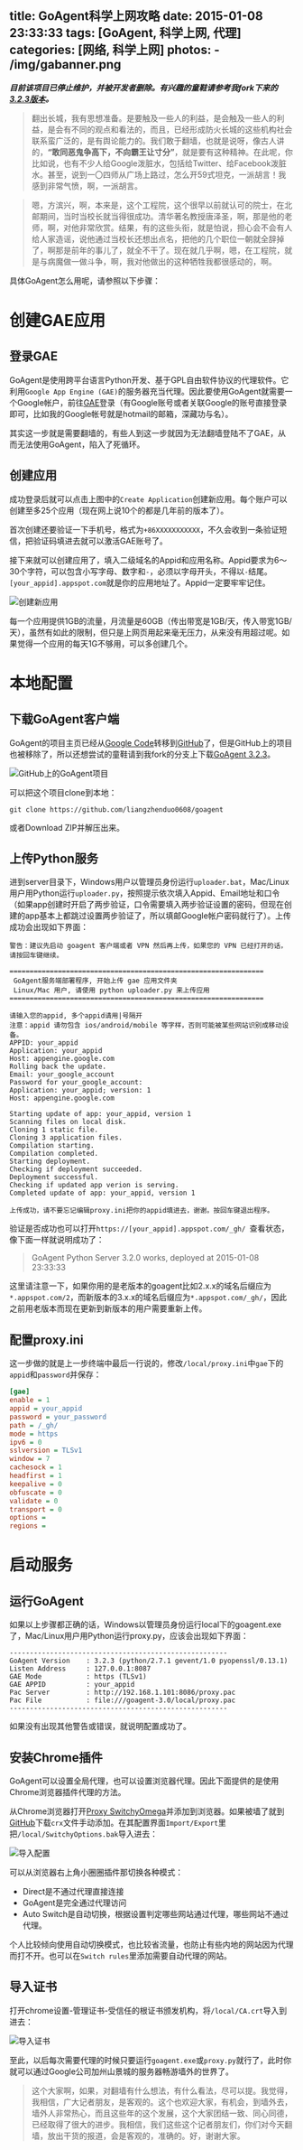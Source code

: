 title: GoAgent科学上网攻略
date: 2015-01-08 23:33:33
tags: [GoAgent, 科学上网, 代理]
categories: [网络, 科学上网]
photos:
	- /img/gabanner.png
---
***目前该项目已停止维护，并被开发者删除。有兴趣的童鞋请参考我fork下来的[3.2.3版本](https://github.com/liangzhenduo0608/goagent)。***

> 翻出长城，我有思想准备。是要触及一些人的利益，是会触及一些人的利益，是会有不同的观点和看法的，而且，已经形成防火长城的这些机构社会联系蛮广泛的，是有舆论能力的。我们敢于翻墙，也就是说呀，像古人讲的，**“敢同恶鬼争高下，不向霸王让寸分”**，就是要有这种精神。在此呢，你比如说，也有不少人给Google泼脏水，包括给Twitter、给Facebook泼脏水。甚至，说到一〇四师从广场上路过，怎么开59式坦克，一派胡言！我感到非常气愤，啊，一派胡言。

> 嗯，方滨兴，啊，本来是，这个工程院，这个很早以前就认可的院士，在北邮期间，当时当校长就当得很成功。清华著名教授唐泽圣，啊，那是他的老师，啊，对他非常欣赏。结果，有的这些头衔，就是怕说，担心会不会有人给人家造谣，说他通过当校长还想出点名，把他的几个职位一朝就全辞掉了，啊那是前年的事儿了，就全不干了。现在就几乎啊，嗯，在工程院，就是与病魔做一做斗争，啊，我对他做出的这种牺牲我都很感动的，啊。

具体GoAgent怎么用呢，请参照以下步骤：

# 创建GAE应用
## 登录GAE
GoAgent是使用跨平台语言Python开发、基于GPL自由软件协议的代理软件。它利用`Google App Engine (GAE)`的服务器充当代理。因此要使用GoAgent就需要一个Google帐户，前往[GAE](http://appengine.google.com)登录（有Google账号或者关联Google的账号直接登录即可，比如我的Google帐号就是hotmail的邮箱，深藏功与名）。

其实这一步就是需要翻墙的，有些人到这一步就因为无法翻墙登陆不了GAE，从而无法使用GoAgent，陷入了死循环。

## 创建应用
成功登录后就可以点击上图中的`Create Application`创建新应用。每个账户可以创建至多25个应用（现在网上说10个的都是几年前的版本了）。

首次创建还要验证一下手机号，格式为`+86XXXXXXXXXXX`，不久会收到一条验证短信，把验证码填进去就可以激活GAE账号了。

接下来就可以创建应用了，填入二级域名的Appid和应用名称。Appid要求为6～30个字符，可以包含小写字母、数字和`-`，必须以字母开头，不得以`-`结尾。`[your_appid].appspot.com`就是你的应用地址了。Appid一定要牢牢记住。

![创建新应用](/img/gacreate.png)

每一个应用提供1GB的流量，月流量是60GB（传出带宽是1GB/天，传入带宽1GB/天），虽然有如此的限制，但只是上网页用起来毫无压力，从来没有用超过呢。如果觉得一个应用的每天1G不够用，可以多创建几个。

# 本地配置
## 下载GoAgent客户端
GoAgent的项目主页已经从[Google Code](https://code.google.com/p/goagent/)转移到[GitHub](https://github.com/goagent/goagent)了，但是GitHub上的项目也被移除了，所以还想尝试的童鞋请到我fork的分支上下载[GoAgent 3.2.3](https://github.com/liangzhenduo0608/goagent)。

![GitHub上的GoAgent项目](/img/gagithub.png)

可以把这个项目clone到本地：
	
	git clone https://github.com/liangzhenduo0608/goagent

或者Download ZIP并解压出来。

## 上传Python服务
进到server目录下，Windows用户以管理员身份运行`uploader.bat`，Mac/Linux用户用Python运行`uploader.py`，按照提示依次填入Appid、Email地址和口令（如果app创建时开启了两步验证，口令需要填入两步验证设置的密码，但现在创建的app基本上都跳过设置两步验证了，所以填邮Google帐户密码就行了）。上传成功会出现如下界面：

	警告：建议先启动 goagent 客户端或者 VPN 然后再上传，如果您的 VPN 已经打开的话，请按回车键继续。
	
	===============================================================
	 GoAgent服务端部署程序, 开始上传 gae 应用文件夹
	 Linux/Mac 用户, 请使用 python uploader.py 来上传应用
	===============================================================

	请输入您的appid, 多个appid请用|号隔开
	注意：appid 请勿包含 ios/android/mobile 等字样，否则可能被某些网站识别成移动设备。
	APPID: your_appid
	Application: your_appid
	Host: appengine.google.com
	Rolling back the update.
	Email: your_google_account
	Password for your_google_account: 
	Application: your_appid; version: 1
	Host: appengine.google.com
	
	Starting update of app: your_appid, version 1
	Scanning files on local disk.
	Cloning 1 static file.
	Cloning 3 application files.
	Compilation starting.
	Compilation completed.
	Starting deployment.
	Checking if deployment succeeded.
	Deployment successful.
	Checking if updated app verion is serving.
	Completed update of app: your_appid, version 1
	
	上传成功，请不要忘记编辑proxy.ini把你的appid填进去，谢谢。按回车键退出程序。

验证是否成功也可以打开`https://[your_appid].appspot.com/_gh/ `查看状态，像下面一样就说明成功了：

> GoAgent Python Server 3.2.0 works, deployed at 2015-01-08 23:33:33

这里请注意一下，如果你用的是老版本的goagent比如2.x.x的域名后缀应为`*.appspot.com/2`，而新版本的3.x.x的域名后缀应为`*.appspot.com/_gh/`，因此之前用老版本而现在更新到新版本的用户需要重新上传。

## 配置proxy.ini
这一步做的就是上一步终端中最后一行说的，修改`/local/proxy.ini`中`gae`下的`appid`和`password`并保存：

```ini
[gae]
enable = 1
appid = your_appid
password = your_password
path = /_gh/
mode = https
ipv6 = 0
sslversion = TLSv1
window = 7
cachesock = 1
headfirst = 1
keepalive = 0
obfuscate = 0
validate = 0
transport = 0
options =
regions =
```
# 启动服务
## 运行GoAgent
如果以上步骤都正确的话，Windows以管理员身份运行local下的goagent.exe了，Mac/Linux用户用Python运行proxy.py，应该会出现如下界面：

	------------------------------------------------------
	GoAgent Version    : 3.2.3 (python/2.7.1 gevent/1.0 pyopenssl/0.13.1)
	Listen Address     : 127.0.0.1:8087
	GAE Mode           : https (TLSv1)
	GAE APPID          : your_appid
	Pac Server         : http://192.168.1.101:8086/proxy.pac
	Pac File           : file:///goagent-3.0/local/proxy.pac
	------------------------------------------------------ 

如果没有出现其他警告或错误，就说明配置成功了。

## 安装Chrome插件	
GoAgent可以设置全局代理，也可以设置浏览器代理。因此下面提供的是使用Chrome浏览器插件代理的方法。

从Chrome浏览器打开[Proxy SwitchyOmega](https://chrome.google.com/webstore/detail/proxy-switchyomega/padekgcemlokbadohgkifijomclgjgif?hl=cn-ZH)并添加到浏览器。如果被墙了就到[GitHub](https://github.com/FelisCatus/SwitchyOmega/releases)下载`crx`文件手动添加。在其配置界面`Import/Export`里把`/local/SwitchyOptions.bak`导入进去：

![导入配置](/img/gaimport.png)

可以从浏览器右上角小圈圈插件那切换各种模式：

+ Direct是不通过代理直接连接
+ GoAgent是完全通过代理访问
+ Auto Switch是自动切换，根据设置判定哪些网站通过代理，哪些网站不通过代理。

个人比较倾向使用自动切换模式，也比较省流量，也防止有些内地的网站因为代理而打不开。也可以在`Switch rules`里添加需要自动代理的网站。

## 导入证书
打开chrome设置-管理证书-受信任的根证书颁发机构，将`/local/CA.crt`导入到进去：

![导入证书](/img/gacert.png)
 
至此，以后每次需要代理的时候只要运行`goagent.exe`或`proxy.py`就行了，此时你就可以通过Google公司加州山景城的服务器畅游墙外的世界了。

> 这个大家啊，如果，对翻墙有什么想法，有什么看法，尽可以提。我觉得，我相信，广大记者朋友，是客观的。这个也欢迎大家，有机会，到墙外去，墙外人非常热心，而且这些年的这个发展，这个大家团结一致、同心同德，已经取得了很大的进步。我相信，我们这些这个记者朋友们，你们对今天翻墙，放出干货的报道，会是客观的，准确的。好，谢谢大家。